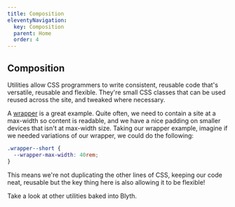 ```yaml
---
title: Composition
eleventyNavigation:
  key: Composition
  parent: Home
  order: 4
---
```


## Composition

Utilities allow CSS programmers to write consistent, reusable code that's versatile, reusable and flexible. They're small CSS classes that can be used reused across the site, and tweaked where necessary.

A [wrapper](/docs/utilities/wrapper) is a great example. Quite often, we need to contain a site at a max-width so content is readable, and we have a nice padding on smaller devices that isn't at max-width size. Taking our wrapper example, imagine if we needed variations of our wrapper, we could do the following:

```css
.wrapper--short {
  --wrapper-max-width: 40rem;
}
```

This means we're not duplicating the other lines of CSS, keeping our code neat, reusable but the key thing here is also allowing it to be flexible!

Take a look at other utilities baked into Blyth.

